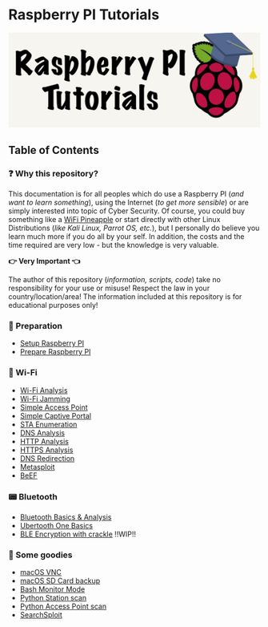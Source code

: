 # Raspberry PI Tutorials

![Raspberry PI Tutorials](./RaspberryPI-Tutorials.jpg)

## Table of Contents

### :question: Why this repository?

This documentation is for all peoples which do use a Raspberry PI (_and want to learn something_), using the Internet (_to get more sensible_) or are simply interested into topic of Cyber Security. Of course, you could buy something like a [WiFi Pineapple](https://www.hak5.org) or start directly with other Linux Distributions (_like Kali Linux, Parrot OS, etc._), but I personally do believe you learn much more if you do all by your self. In addition, the costs and the time required are very low - but the knowledge is very valuable.

**:point_right: Very Important :point_left:**

The author of this repository (_information, scripts, code_) take no responsibility for your use or misuse! Respect the law in your country/location/area! The information included at this repository is for educational purposes only!

### **:wrench: Preparation**

- [Setup Raspberry PI](./Setup)
- [Prepare Raspberry PI](./Preparation)

### **:satellite: Wi-Fi**

- [Wi-Fi Analysis](./WIFIAnalysis)
- [Wi-Fi Jamming](./WIFIJamming)
- [Simple Access Point](./AccessPoint)
- [Simple Captive Portal](./CaptivePortal)
- [STA Enumeration](./STAEnumeration)
- [DNS Analysis](./DNSAnalysis)
- [HTTP Analysis](./HTTPAnalysis)
- [HTTPS Analysis](./HTTPSAnalysis)
- [DNS Redirection](./DNSRedirection)
- [Metasploit](./Metasploit)
- [BeEF](./BeEF)

### **:pager: Bluetooth**
- [Bluetooth Basics & Analysis](./Bluetooth)
- [Ubertooth One Basics](./Ubertooth)
- [BLE Encryption with crackle](./Crackle) !!WIP!!

### **:gift: Some goodies**
- [macOS VNC](./Goodies/macOS_VNC)
- [macOS SD Card backup](./Goodies/macOS_Backup)
- [Bash Monitor Mode](./Goodies/BashMonitorMode)
- [Python Station scan](./Goodies/PythonStationScan)
- [Python Access Point scan](./Goodies/PythonAccessPointScan)
- [SearchSploit](./Goodies/SearchSploit)
